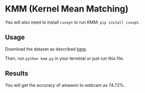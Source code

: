 # KMM (Kernel Mean Matching)

You will also need to install `cvxopt` to run KMM: `pip install cvxopt`.

## Usage

Download the dataset as described [here](../README.md).

Then, run `python kmm.py` in your terminal or just run this file.

## Results

You will get the accuracy of amawon to webcam as 74.72%.
